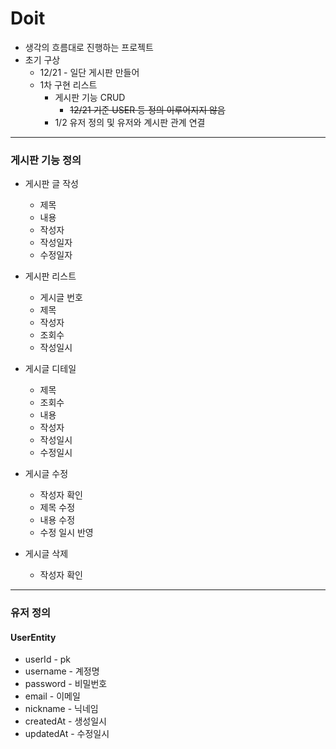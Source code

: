 # Doit
* 생각의 흐름대로 진행하는 프로젝트
* 초기 구상
  * 12/21 - 일단 게시판 만들어
  * 1차 구현 리스트
    * 게시판 기능 CRUD 
      * ~~12/21 기준 USER 등 정의 이루어지지 않음~~
    * 1/2 유저 정의 및 유저와 계시판 관계 연결

---
### 게시판 기능 정의
* 게시판 글 작성
  * 제목
  * 내용
  * 작성자
  * 작성일자
  * 수정일자

* 게시판 리스트
  * 게시글 번호
  * 제목
  * 작성자
  * 조회수
  * 작성일시
* 게시글 디테일
  * 제목
  * 조회수
  * 내용
  * 작성자
  * 작성일시
  * 수정일시
* 게시글 수정
  * 작성자 확인
  * 제목 수정
  * 내용 수정
  * 수정 일시 반영
* 게시글 삭제
  * 작성자 확인
---
### 유저 정의

#### UserEntity
* userId - pk
* username - 계정명
* password - 비밀번호
* email - 이메일
* nickname - 닉네임
* createdAt - 생성일시
* updatedAt - 수정일시

